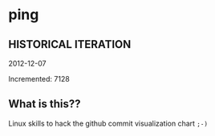 # ping

## HISTORICAL ITERATION
2012-12-07

Incremented: 7128

## What is this?? 
Linux skills to hack the github commit visualization chart `;-)`
